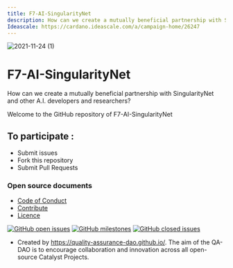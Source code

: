 ```yaml
---
title: F7-AI-SingularityNet
description: How can we create a mutually beneficial partnership with SingularityNet and other A.I. developers and researchers?
Ideascale: https://cardano.ideascale.com/a/campaign-home/26247
---
```

![2021-11-24 (1)](https://user-images.githubusercontent.com/25156451/143220952-f8450975-d63d-44e7-8c6c-497d50fa58a4.png)


# F7-AI-SingularityNet

How can we create a mutually beneficial partnership with SingularityNet and other A.I. developers and researchers?

Welcome to the GitHub repository of F7-AI-SingularityNet

## To participate :
* Submit issues
* Fork this repository
* Submit Pull Requests

### Open source documents 
- [Code of Conduct](https://github.com/Catalyst-Challenges/F7-AI-SingularityNet/blob/main/CODE-OF-CONDUCT.md)
- [Contribute](https://github.com/Catalyst-Challenges/F7-AI-SingularityNet/blob/main/CONTRIBUTE.md)
- [Licence](https://github.com/Catalyst-Challenges/F7-AI-SingularityNet/blob/main/LICENSE)

[![GitHub open issues](https://img.shields.io/github/issues/Catalyst-Challenges/F7-AI-SingularityNet?style=flat-square)](https://github.com/Catalyst-Challenges/F7-AI-SingularityNet/issues)
[![GitHub milestones](https://img.shields.io/github/milestones/open/Catalyst-Challenges/F7-AI-SingularityNet?style=flat-square)](https://github.com/Catalyst-Challenges/F7-AI-SingularityNet/milestones)
[![GitHub closed issues](https://img.shields.io/github/issues-closed-raw/Catalyst-Challenges/F7-AI-SingularityNet?style=flat-square)](https://github.com/Catalyst-Challenges/F7-AI-SingularityNet/issues?q=is%3Aissue+is%3Aclosed)


- Created by https://quality-assurance-dao.github.io/. The aim of the QA-DAO is to encourage collaboration and innovation across all open-source Catalyst Projects.

